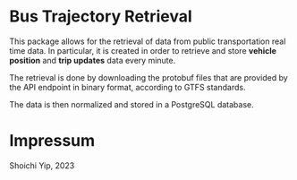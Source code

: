 # Bus Trajectory Retrieval

This package allows for the retrieval of data from public transportation
real time data. In particular, it is created in order to retrieve and
store **vehicle position** and **trip updates** data every minute.

The retrieval is done by downloading the protobuf files that are provided
by the API endpoint in binary format, according to GTFS standards.

The data is then normalized and stored in a PostgreSQL database.

# Impressum

Shoichi Yip, 2023
